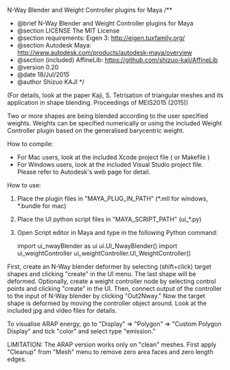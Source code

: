 N-Way Blender and Weight Controller plugins for Maya
/**
 * @brief N-Way Blender and Weight Controller plugins for Maya
 * @section LICENSE The MIT License
 * @section requirements:  Eigen 3:  http://eigen.tuxfamily.org/
 * @section Autodesk Maya: http://www.autodesk.com/products/autodesk-maya/overview
 * @section (included) AffineLib: https://github.com/shizuo-kaji/AffineLib
 * @version 0.20
 * @date  18/Jul/2015
 * @author Shizuo KAJI
 */

(For details, look at the paper
Kaji, S. Tetrisation of triangular meshes and its application in shape blending. Proceedings of MEIS2015 (2015))
 
Two or more shapes are being blended according to the user specified weights.
Weights can be specified numerically or using the included Weight Controller plugin
based on the generalised barycentric weight.

How to compile:
* For Mac users, look at the included Xcode project file ( or Makefile )
* For Windows users, look at the included Visual Studio project file.
Please refer to Autodesk's web page for detail.

How to use:
1. Place the plugin files in "MAYA_PLUG_IN_PATH" (*.mll for windows, *.bundle for mac)
2. Place the UI python script files in "MAYA_SCRIPT_PATH" (ui_*.py)
3. Open Script editor in Maya and type in the following Python command:

    import ui_nwayBlender as ui
    ui.UI_NwayBlender()
    import ui_weightController
    ui_weightController.UI_WeightController()


First, create an N-Way blender deformer
by selecting (shift+click) target shapes and clicking "create" in the UI menu.
The last shape will be deformed.
Optionally, create a weight controller node by selecting control points
and clicking "create" in the UI.
Then, connect output of the controller to the input of N-Way blender by clicking "Out2Nway."
Now the target shape is deformed by moving the controller object around.
Look at the included jpg and video files for details.

To visualise ARAP energy, go to "Display" => "Polygon" => "Custom Polygon Display"
and tick "color" and select type "emission."

LIMITATION:
The ARAP version works only on "clean" meshes.
First apply "Cleanup" from "Mesh" menu
to remove zero area faces and zero length edges.

